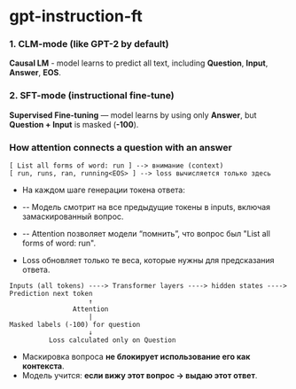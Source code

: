 # gpt-instruction-ft


### 1. CLM-mode (like GPT-2 by default)

**Causal LM** - model learns to predict all text, including **Question**, **Input**, **Answer**, **EOS**.


### 2. SFT-mode (instructional fine-tune)

**Supervised Fine-tuning** — model learns by using only **Answer**, but **Question + Input** is masked (**-100**).


### How attention connects a question with an answer
```
[ List all forms of word: run ] --> внимание (context)
[ run, runs, ran, running<EOS> ] --> loss вычисляется только здесь
```

* На каждом шаге генерации токена ответа:

* -- Модель смотрит на все предыдущие токены в inputs, включая замаскированный вопрос.

* -- Attention позволяет модели “помнить”, что вопрос был "List all forms of word: run".

* Loss обновляет только те веса, которые нужны для предсказания ответа.
```
Inputs (all tokens) ----> Transformer layers ----> hidden states ----> Prediction next token
                    ↑
                Attention
                    |
Masked labels (-100) for question
                    ↓
          Loss calculated only on Question
```

* Маскировка вопроса **не блокирует использование его как контекста**.
* Модель учится: **если вижу этот вопрос → выдаю этот ответ**.
